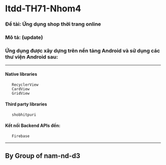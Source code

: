 # ltdd-TH71-Nhom4

### Đề tài: Ứng dụng shop thời trang online
### Mô tả: (update)
 
### Ứng dụng được xây dựng trên nền tảng Android và sử dụng các thư viện Android sau:
----
#### **Native libraries**
```
   RecyclerView
   CardView
   GridView
```
     
#### **Third party libraries**
```
   shobhitpuri
```
#### Kết nối **Backend APIs** đến:
```
   Firebase
```
----
By Group of nam-nd-d3
----
